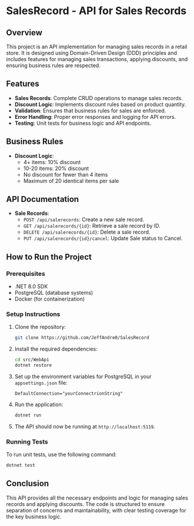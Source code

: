# SalesRecord - API for Sales Records

## Overview

This project is an API implementation for managing sales records in a retail store. It is designed using Domain-Driven Design (DDD) principles and includes features for managing sales transactions, applying discounts, and ensuring business rules are respected.

## Features

- **Sales Records**: Complete CRUD operations to manage sales records.
- **Discount Logic**: Implements discount rules based on product quantity.
- **Validation**: Ensures that business rules for sales are enforced.
- **Error Handling**: Proper error responses and logging for API errors.
- **Testing**: Unit tests for business logic and API endpoints.

## Business Rules

- **Discount Logic**:
  - 4+ items: 10% discount
  - 10-20 items: 20% discount
  - No discount for fewer than 4 items
  - Maximum of 20 identical items per sale


## API Documentation

- **Sale Records**:
  - `POST /api/salerecords`: Create a new sale record.
  - `GET /api/salerecords/{id}`: Retrieve a sale record by ID.
  - `DELETE /api/salerecords/{id}`: Delete a sale record.
  - `PUT /api/salerecords/{id}/cancel`: Update Sale status to Cancel.

## How to Run the Project

### Prerequisites

- .NET 8.0 SDK
- PostgreSQL (database systems)
- Docker (for containerization)

### Setup Instructions

1. Clone the repository:
   ```bash
   git clone https://github.com/JeffAndre0/SalesRecord
   ```

2. Install the required dependencies:
   ```bash
   cd src/WebApi
   dotnet restore
   ```

3. Set up the environment variables for PostgreSQL in your `appsettings.json` file:
   ```
   DefaultConnection="yourConnectrionString"
   ```

4. Run the application:
   ```bash
   dotnet run
   ```

5. The API should now be running at `http://localhost:5119`.

### Running Tests

To run unit tests, use the following command:
```bash
dotnet test
```

## Conclusion

This API provides all the necessary endpoints and logic for managing sales records and applying discounts. The code is structured to ensure separation of concerns and maintainability, with clear testing coverage for the key business logic.
